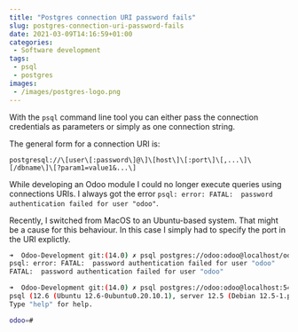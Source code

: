 ```yaml
---
title: "Postgres connection URI password fails"
slug: postgres-connection-uri-password-fails
date: 2021-03-09T14:16:59+01:00
categories:
 - Software development
tags:
 - psql
 - postgres
images:
 - /images/postgres-logo.png
---
```


With the `psql` command line tool you can either pass the connection credentials as parameters or simply as one connection string.

The general form for a connection URI is:

`postgresql://\[user\[:password\]@\]\[host\]\[:port\]\[,...\]\[/dbname\]\[?param1=value1&...\]`

While developing an Odoo module I could no longer execute queries using connections URIs. I always got the error `psql: error: FATAL:  password authentication failed for user "odoo"`.

<!--more-->

Recently, I switched from MacOS to an Ubuntu-based system. That might be a cause for this behaviour. In this case I simply had to specify the port in the URI explictly.

```bash
➜  Odoo-Development git:(14.0) ✗ psql postgres://odoo:odoo@localhost/odoo
psql: error: FATAL:  password authentication failed for user "odoo"
FATAL:  password authentication failed for user "odoo"

➜  Odoo-Development git:(14.0) ✗ psql postgres://odoo:odoo@localhost:5432/odoo
psql (12.6 (Ubuntu 12.6-0ubuntu0.20.10.1), server 12.5 (Debian 12.5-1.pgdg100+1))
Type "help" for help.

odoo=#
```